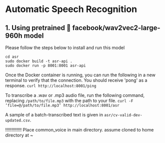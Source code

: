 # Automatic Speech Recognition

## 1. Using pretrained 🤗 facebook/wav2vec2-large-960h model
Please follow the steps below to install and run this model
```
cd asr
sudo docker build -t asr-api .
sudo docker run -p 8001:8001 asr-api
```
Once the Docker container is running, you can run the following in a new terminal to verify that the connection. You should receive 'pong' as a response.
`curl http://localhost:8001/ping`

To transcribe a .wav or .mp3 audio file, run the following command, replacing `/path/to/file.mp3` with the path to your file.
`curl -F ‘file=@/path/to/file.mp3’ http://localhost:8001/asr`

A sample of a batch-transcribed text is given in `asr/cv-valid-dev-updated.csv`.

!!!!!!!!!!!!!
Place common_voice in main directory.
assume cloned to home directory at ~